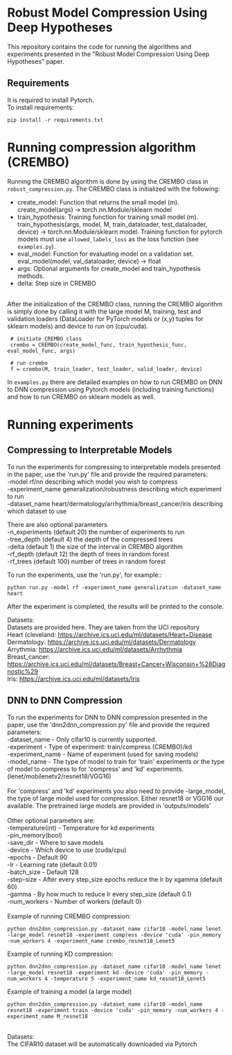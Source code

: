# Robust Model Compression Using Deep Hypotheses 

This repository contains the code for running the algorithms and experiments presented in the "Robust Model Compression Using Deep Hypotheses" paper.

## Requirements
It is required to install Pytorch.<br/> 
To install requirements:

```setup
pip install -r requirements.txt
```

# Running compression algorithm (CREMBO)
Running the CREMBO algorithm is done by using the CREMBO class in ```robust_compression.py```. The CREMBO class is initialized with the following: <br/>
  * create_model: Function that returns the small model (m). create_model(args) -> torch.nn.Module/sklearn model 
  * train_hypothesis: Training function for training small model (m). train_hypothesis(args, model, M, train_dataloader, test_dataloader, device) -> torch.nn.Module/sklearn         model. Training function for pytorch models must use ```allowed_labels_loss``` as the loss function (see ```examples.py```). 
  * eval_model: Function for evaluating model on a validation set. eval_model(model, val_dataloader, device) -> float
  * args: Optional arguments for create_model and train_hypothesis methods. 
  * delta: Step size in CREMBO

<br/>
After the initialization of the CREMBO class, running the CREMBO algorithm is simply done by calling it with the large model M, training, test and validation loaders (DataLoader for PyTorch models or (x,y) tuples for sklearn models) and device to run on (cpu/cuda).

```
 # initiate CREMBO class
 crembo = CREMBO(create_model_func, train_hypothesis_func, eval_model_func, args)

 # run crembo
 f = crembo(M, train_loader, test_loader, valid_loader, device)
```
In ```examples.py``` there are detailed examples on how to run CREMBO on DNN to DNN compression using Pytorch models (including training functions) and how to run CREMBO on sklearn models as well.

# Running experiments
## Compressing to Interpretable Models
To run the experiments for compressing to interpretable models presented in the paper, use the 'run.py' file and provide the required parameters:<br/>
-model rf/nn      describing which model you wish to compress<br/>
-experiment_name  generalization/robustness describing which experiment to run<br/>
-dataset_name heart/dermatology/arrhythmia/breast_cancer/iris describing which dataset to use<br/>

There are also optional parameters<br/>
-n_experiments (default 20) the number of experiments to run<br/>
-tree_depth (default 4) the depth of the compressed trees<br/>
-delta (default 1) the size of the interval in CREMBO algorithm<br/>
-rf_depth (default 12) the depth of trees in random forest<br/>
-rf_trees (default 100) number of trees in random forest<br/>

To run the experiments, use the 'run.py', for example::

```run
python run.py -model rf -experiment_name generalization -dataset_name heart
```

After the experiment is completed, the results will be printed to the console.

Datasets:<br/>
Datasets are provided here. They are taken from the UCI repository  
Heart (cleveland: https://archive.ics.uci.edu/ml/datasets/Heart+Disease  
Dermatology: https://archive.ics.uci.edu/ml/datasets/Dermatology  
Arrythmia: https://archive.ics.uci.edu/ml/datasets/Arrhythmia  
Breast_cancer: https://archive.ics.uci.edu/ml/datasets/Breast+Cancer+Wisconsin+%28Diagnostic%29  
Iris: https://archive.ics.uci.edu/ml/datasets/Iris  

## DNN to DNN Compression
To run the experiments for DNN to DNN compression presented in the paper, use the 'dnn2dnn_compression.py' file and provide the required parameters:<br/>
-dataset_name - Only cifar10 is currently supported.<br/>
-experiment - Type of experiment: train/compress (CREMBO)/kd<br/>
-experiment_name -  Name of experiment (used for saving models)<br/> 
-model_name - The type of model to train for 'train' experiments or the type of model to compress to for 'compress' and 'kd' experiments. (lenet/mobilenetv2/resnet18/VGG16) <br/>
<br/>
For 'compress' and 'kd' experiments you also need to provide
-large_model, the type of large model used for compression. Either resnet18 or VGG16 our available. The pretrained large models are provided in 'outputs/models' <br/>
<br/>
Other optional parameters are:<br/>
-temperature(int) - Temperature for kd experiments<br/>
-pin_memory(bool)<br/>
-save_dir - Where to save models<br/>
-device - Which device to use (cuda/cpu)<br/>
-epochs - Default 90<br/>
-lr - Learning rate (default 0.01)<br/>
-batch_size - Default 128<br/>
-step-size - After every step_size epochs reduce the lr by xgamma (default 60)<br/>
-gamma - By how much to reduce lr every step_size (default 0.1)<br/>
-num_workers - Number of workers (default 0)
<br/>
<br/>
Example of running CREMBO compression:

```
python dnn2dnn_compression.py -dataset_name cifar10 -model_name lenet -large_model resnet18 -experiment compress -device 'cuda' -pin_memory -num_workers 4 -experiment_name crembo_resnet18_Lenet5
```

Example of running KD compression:

```
python dnn2dnn_compression.py -dataset_name cifar10 -model_name lenet -large_model resnet18 -experiment kd -device 'cuda' -pin_memory -num_workers 4 -temperature 5 -experiment_name kd_resnet18_Lenet5

```

Example of training a model (a large model)

```
python dnn2dnn_compression.py -dataset_name cifar10 -model_name resnet18 -experiment train -device 'cuda' -pin_memory -num_workers 4 -experiment_name M_resnet18
```

<br/>
Datasets:<br/>
The CIFAR10 dataset will be automatically downloaded via Pytorch
